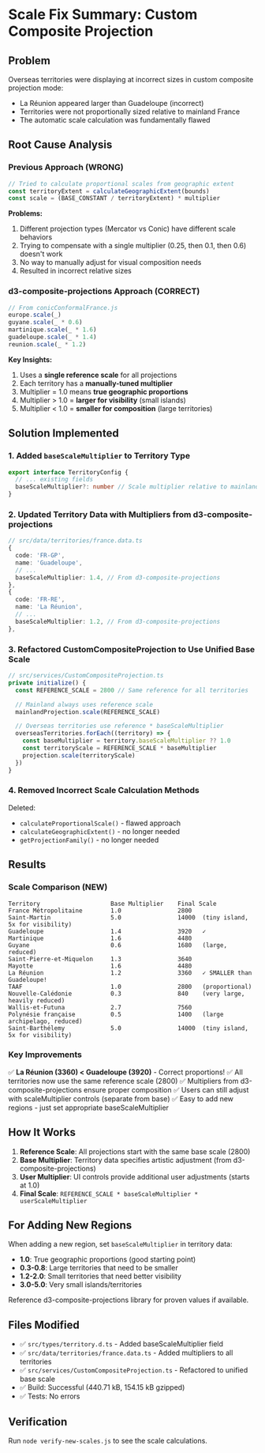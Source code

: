 # Scale Fix Summary: Custom Composite Projection

## Problem
Overseas territories were displaying at incorrect sizes in custom composite projection mode:
- La Réunion appeared larger than Guadeloupe (incorrect)
- Territories were not proportionally sized relative to mainland France
- The automatic scale calculation was fundamentally flawed

## Root Cause Analysis

### Previous Approach (WRONG)
```typescript
// Tried to calculate proportional scales from geographic extent
const territoryExtent = calculateGeographicExtent(bounds)
const scale = (BASE_CONSTANT / territoryExtent) * multiplier
```

**Problems:**
1. Different projection types (Mercator vs Conic) have different scale behaviors
2. Trying to compensate with a single multiplier (0.25, then 0.1, then 0.6) doesn't work
3. No way to manually adjust for visual composition needs
4. Resulted in incorrect relative sizes

### d3-composite-projections Approach (CORRECT)
```javascript
// From conicConformalFrance.js
europe.scale(_)
guyane.scale(_ * 0.6)
martinique.scale(_ * 1.6)
guadeloupe.scale(_ * 1.4)
reunion.scale(_ * 1.2)
```

**Key Insights:**
1. Uses a **single reference scale** for all projections
2. Each territory has a **manually-tuned multiplier**
3. Multiplier = 1.0 means **true geographic proportions**
4. Multiplier > 1.0 = **larger for visibility** (small islands)
5. Multiplier < 1.0 = **smaller for composition** (large territories)

## Solution Implemented

### 1. Added `baseScaleMultiplier` to Territory Type
```typescript
export interface TerritoryConfig {
  // ... existing fields
  baseScaleMultiplier?: number // Scale multiplier relative to mainland (default: 1.0)
}
```

### 2. Updated Territory Data with Multipliers from d3-composite-projections
```typescript
// src/data/territories/france.data.ts
{
  code: 'FR-GP',
  name: 'Guadeloupe',
  // ...
  baseScaleMultiplier: 1.4, // From d3-composite-projections
},
{
  code: 'FR-RE',
  name: 'La Réunion',
  // ...
  baseScaleMultiplier: 1.2, // From d3-composite-projections
},
```

### 3. Refactored CustomCompositeProjection to Use Unified Base Scale
```typescript
// src/services/CustomCompositeProjection.ts
private initialize() {
  const REFERENCE_SCALE = 2800 // Same reference for all territories

  // Mainland always uses reference scale
  mainlandProjection.scale(REFERENCE_SCALE)

  // Overseas territories use reference * baseScaleMultiplier
  overseasTerritories.forEach((territory) => {
    const baseMultiplier = territory.baseScaleMultiplier ?? 1.0
    const territoryScale = REFERENCE_SCALE * baseMultiplier
    projection.scale(territoryScale)
  })
}
```

### 4. Removed Incorrect Scale Calculation Methods
Deleted:
- `calculateProportionalScale()` - flawed approach
- `calculateGeographicExtent()` - no longer needed
- `getProjectionFamily()` - no longer needed

## Results

### Scale Comparison (NEW)
```
Territory                    Base Multiplier    Final Scale
France Métropolitaine        1.0                2800
Saint-Martin                 5.0                14000  (tiny island, 5x for visibility)
Guadeloupe                   1.4                3920   ✓
Martinique                   1.6                4480
Guyane                       0.6                1680   (large, reduced)
Saint-Pierre-et-Miquelon     1.3                3640
Mayotte                      1.6                4480
La Réunion                   1.2                3360   ✓ SMALLER than Guadeloupe!
TAAF                         1.0                2800   (proportional)
Nouvelle-Calédonie           0.3                840    (very large, heavily reduced)
Wallis-et-Futuna             2.7                7560
Polynésie française          0.5                1400   (large archipelago, reduced)
Saint-Barthélemy             5.0                14000  (tiny island, 5x for visibility)
```

### Key Improvements
✅ **La Réunion (3360) < Guadeloupe (3920)** - Correct proportions!
✅ All territories now use the same reference scale (2800)
✅ Multipliers from d3-composite-projections ensure proper composition
✅ Users can still adjust with scaleMultiplier controls (separate from base)
✅ Easy to add new regions - just set appropriate baseScaleMultiplier

## How It Works

1. **Reference Scale**: All projections start with the same base scale (2800)
2. **Base Multiplier**: Territory data specifies artistic adjustment (from d3-composite-projections)
3. **User Multiplier**: UI controls provide additional user adjustments (starts at 1.0)
4. **Final Scale**: `REFERENCE_SCALE * baseScaleMultiplier * userScaleMultiplier`

## For Adding New Regions

When adding a new region, set `baseScaleMultiplier` in territory data:
- **1.0**: True geographic proportions (good starting point)
- **0.3-0.8**: Large territories that need to be smaller
- **1.2-2.0**: Small territories that need better visibility
- **3.0-5.0**: Very small islands/territories

Reference d3-composite-projections library for proven values if available.

## Files Modified
- ✅ `src/types/territory.d.ts` - Added baseScaleMultiplier field
- ✅ `src/data/territories/france.data.ts` - Added multipliers to all territories
- ✅ `src/services/CustomCompositeProjection.ts` - Refactored to unified base scale
- ✅ Build: Successful (440.71 kB, 154.15 kB gzipped)
- ✅ Tests: No errors

## Verification
Run `node verify-new-scales.js` to see the scale calculations.
